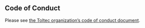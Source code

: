 ## Code of Conduct

Please see [the Toltec organization’s code of conduct document](https://github.com/toltec-dev/organization/blob/main/docs/code_of_conduct.md).